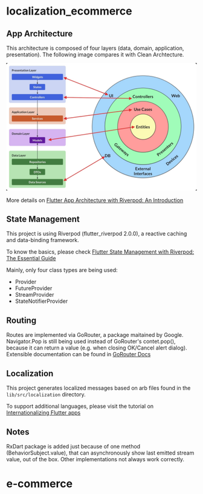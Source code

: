 # localization_ecommerce

## App Architecture 

This architecture is composed of four layers (data, domain, application, presentation). The following image compares it with Clean Archtecture.

![Riverpod Architecture](/assets/documentation/app_architecture.jpg?raw=true "Riverpod Architecture")

More details on 
[Flutter App Architecture with Riverpod: An Introduction](https://codewithandrea.com/articles/flutter-app-architecture-riverpod-introduction/)



## State Management

This project is using Riverpod (flutter_riverpod 2.0.0), a reactive caching and data-binding framework. 

To know the basics, please check
[Flutter State Management with Riverpod: The Essential Guide](https://codewithandrea.com/articles/flutter-state-management-riverpod/)

Mainly, only four class types are being used:
- Provider
- FutureProvider
- StreamProvider
- StateNotifierProvider


## Routing

Routes are implemented via GoRouter, a package maitained by Google. Navigator.Pop is still being used instead of GoRouter's contet.pop(), because it can return a value (e.g. when closing OK/Cancel alert dialog). Extensible documentation can be found in [GoRouter Docs](https://gorouter.dev/navigation)


## Localization

This project generates localized messages based on arb files found in
the `lib/src/localization` directory.

To support additional languages, please visit the tutorial on
[Internationalizing Flutter
apps](https://flutter.dev/docs/development/accessibility-and-localization/internationalization)


## Notes

RxDart package is added just because of one method (BehaviorSubject.value), that can asynchronously show last emitted stream value, out of the box. Other implementations not always work correctly.

# e-commerce
